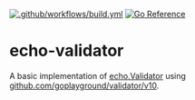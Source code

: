 [![.github/workflows/build.yml](https://github.com/bdreece/echo-validator/actions/workflows/build.yml/badge.svg)](https://github.com/bdreece/echo-validator/actions/workflows/build.yml)
[![Go Reference](https://pkg.go.dev/badge/github.com/bdreece/echo-validator.svg)](https://pkg.go.dev/github.com/bdreece/echo-validator)

# echo-validator

A basic implementation of [echo.Validator](https://pkg.go.dev/github.com/labstack/echo/v4#Validator)
using [github.com/goplayground/validator/v10](https://github.com/goplayground/validator).
